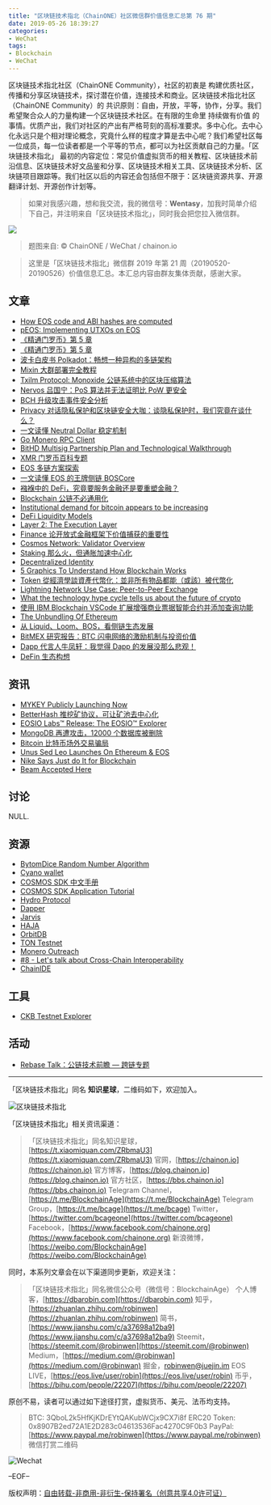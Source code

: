 ```yaml
---
title: "区块链技术指北（ChainONE）社区微信群价值信息汇总第 76 期"
date: 2019-05-26 18:39:27
categories:
- WeChat
tags:
- Blockchain
- WeChat
---
```

区块链技术指北社区（ChainONE Community），社区的初衷是 构建优质社区，传播和分享区块链技术，探讨潜在价值，连接技术和商业。区块链技术指北社区（ChainONE Community）的 共识原则：自由，开放，平等，协作，分享。我们希望聚合众人的力量构建一个区块链技术社区。在有限的生命里 持续做有价值 的事情。优质产出，我们对社区的产出有严格苛刻的高标准要求。多中心化。去中心化永远只是个相对理论概念，究竟什么样的程度才算是去中心呢？我们希望社区每一位成员，每一位读者都是一个平等的节点，都可以为社区贡献自己的力量。「区块链技术指北」 最初的内容定位：常见价值虚拟货币的相关教程、区块链技术前沿信息、区块链技术好文品鉴和分享、区块链技术相关工具、区块链技术分析、区块链项目跟踪等。我们社区以后的内容还会包括但不限于：区块链资源共享、开源翻译计划、开源创作计划等。
<!-- more -->

> 如果对我感兴趣，想和我交流，我的微信号：**Wentasy**，加我时简单介绍下自己，并注明来自「区块链技术指北」，同时我会把您拉入微信群。

![](https://cdn.dbarobin.com/EFxCQjC.png)

> 题图来自: © ChainONE / WeChat / chainon.io

> 这里是「区块链技术指北」微信群 2019 年第 21 周（20190520-20190526）价值信息汇总。本汇总内容由群友集体贡献，感谢大家。

## 文章

* [How EOS code and ABI hashes are computed](https://bbs.chainon.io/d/3528)
* [pEOS: Implementing UTXOs on EOS](https://bbs.chainon.io/d/3529)
* [《精通门罗币》第 5 章](https://bbs.chainon.io/d/3530)
* [《精通门罗币》第 5 章](https://bbs.chainon.io/d/3531)
* [波卡白皮书 Polkadot：畅想一种异构的多链架构](https://bbs.chainon.io/d/3532)
* [Mixin 大群部署完全教程](https://bbs.chainon.io/d/3533)
* [Txilm Protocol: Monoxide 公链系统中的区块压缩算法](https://bbs.chainon.io/d/3534)
* [Nervos 吕国宁：PoS 算法并无法证明比 PoW 更安全](https://bbs.chainon.io/d/3537)
* [BCH 升级攻击事件安全分析](https://bbs.chainon.io/d/3538)
* [Privacy 对话隐私保护和区块链安全大咖：谈隐私保护时，我们究竟在谈什么？](https://bbs.chainon.io/d/3539)
* [一文读懂 Neutral Dollar 稳定机制](https://bbs.chainon.io/d/3541)
* [Go Monero RPC Client](https://bbs.chainon.io/d/3546)
* [BitHD Multisig Partnership Plan and Technological Walkthrough](https://bbs.chainon.io/d/3547)
* [XMR 门罗币百科专题](https://bbs.chainon.io/d/3548)
* [EOS 多链方案探索](https://bbs.chainon.io/d/3551)
* [一文读懂 EOS 的王牌侧链 BOSCore](https://bbs.chainon.io/d/3553)
* [襁褓中的 DeFi，究竟要服务金融还是要重塑金融？](https://bbs.chainon.io/d/3554)
* [Blockchain 公链不必通用化](https://bbs.chainon.io/d/3560)
* [Institutional demand for bitcoin appears to be increasing](https://bbs.chainon.io/d/3561)
* [DeFi Liquidity Models](https://bbs.chainon.io/d/3562)
* [Layer 2: The Execution Layer](https://bbs.chainon.io/d/3563)
* [Finance 论开放式金融框架下价值捕获的重要性](https://bbs.chainon.io/d/3564)
* [Cosmos Network: Validator Overview](https://bbs.chainon.io/d/3565)
* [Staking 那么火，但通胀加速中心化](https://bbs.chainon.io/d/3566)
* [Decentralized Identity](https://bbs.chainon.io/d/3567)
* [5 Graphics To Understand How Blockchain Works](https://bbs.chainon.io/d/3570)
* [Token 從經濟學談資產代幣化：並非所有物品都能（或該）被代幣化](https://bbs.chainon.io/d/3572)
* [Lightning Network Use Case: Peer-to-Peer Exchange](https://bbs.chainon.io/d/3574)
* [What the technology hype cycle tells us about the future of crypto](https://bbs.chainon.io/d/3575)
* [使用 IBM Blockchain VSCode 扩展增强商业票据智能合约并添加查询功能](https://bbs.chainon.io/d/3576)
* [The Unbundling Of Ethereum](https://bbs.chainon.io/d/3577)
* [从 Liquid、Loom、BOS，看侧链生态发展](https://bbs.chainon.io/d/3579)
* [BitMEX 研究报告：BTC 闪电网络的激励机制与投资价值](https://bbs.chainon.io/d/3580)
* [Dapp 代言人牛凤轩：我觉得 Dapp 的发展没那么悲观！](https://bbs.chainon.io/d/3581)
* [DeFin 生态构想](https://bbs.chainon.io/d/3582)

## 资讯

* [MYKEY Publicly Launching Now](https://bbs.chainon.io/d/3526)
* [BetterHash 推挖矿协议，可让矿池去中心化](https://bbs.chainon.io/d/3540)
* [EOSIO Labs™ Release: The EOSIO™ Explorer](https://bbs.chainon.io/d/3545)
* [MongoDB 再遭攻击，12000 个数据库被删除](https://bbs.chainon.io/d/3549)
* [Bitcoin 比特币场外交易骗局](https://bbs.chainon.io/d/3550)
* [Unus Sed Leo Launches On Ethereum & EOS](https://bbs.chainon.io/d/3552)
* [Nike Says Just do It for Blockchain](https://bbs.chainon.io/d/3556)
* [Beam Accepted Here](https://bbs.chainon.io/d/3571)

## 讨论

NULL.

## 资源

* [BytomDice Random Number Algorithm](https://bbs.chainon.io/d/3527)
* [Cyano wallet](https://bbs.chainon.io/d/3536)
* [COSMOS SDK 中文手册](https://bbs.chainon.io/d/3542)
* [COSMOS SDK Application Tutorial](https://bbs.chainon.io/d/3543)
* [Hydro Protocol](https://bbs.chainon.io/d/3544)
* [Dapper](https://bbs.chainon.io/d/3555)
* [Jarvis](https://bbs.chainon.io/d/3557)
* [HAJA](https://bbs.chainon.io/d/3558)
* [OrbitDB](https://bbs.chainon.io/d/3559)
* [TON Testnet](https://bbs.chainon.io/d/3568)
* [Monero Outreach](https://bbs.chainon.io/d/3569)
* [#8 - Let's talk about Cross-Chain Interoperability](https://bbs.chainon.io/d/3573)
* [ChainIDE](https://bbs.chainon.io/d/3578)

## 工具

* [CKB Testnet Explorer](https://bbs.chainon.io/d/3535)

## 活动

* [Rebase Talk：公链技术前瞻 — 跨链专题](https://bbs.chainon.io/d/3583)

***

「区块链技术指北」同名 **知识星球**，二维码如下，欢迎加入。

![区块链技术指北](https://cdn.dbarobin.com/3YzonTR.png)

「区块链技术指北」相关资讯渠道：

> 「区块链技术指北」同名知识星球，[https://t.xiaomiquan.com/ZRbmaU3](https://t.xiaomiquan.com/ZRbmaU3)
> 官网，[https://chainon.io](https://chainon.io)
> 官方博客，[https://blog.chainon.io](https://blog.chainon.io)
> 官方社区，[https://bbs.chainon.io](https://bbs.chainon.io)
> Telegram Channel，[https://t.me/BlockchainAge](https://t.me/BlockchainAge)
> Telegram Group，[https://t.me/bcage](https://t.me/bcage)
> Twitter，[https://twitter.com/bcageone](https://twitter.com/bcageone)
> Facebook，[https://www.facebook.com/chainone.org](https://www.facebook.com/chainone.org)
> 新浪微博，[https://weibo.com/BlockchainAge](https://weibo.com/BlockchainAge)

同时，本系列文章会在以下渠道同步更新，欢迎关注：

> 「区块链技术指北」同名微信公众号（微信号：BlockchainAge）
> 个人博客，[https://dbarobin.com](https://dbarobin.com)
> 知乎，[https://zhuanlan.zhihu.com/robinwen](https://zhuanlan.zhihu.com/robinwen)
> 简书，[https://www.jianshu.com/c/a37698a12ba9](https://www.jianshu.com/c/a37698a12ba9)
> Steemit，[https://steemit.com/@robinwen](https://steemit.com/@robinwen)
> Medium，[https://medium.com/@robinwan](https://medium.com/@robinwan)
> 掘金，[robinwen@juejin.im](https://juejin.im/user/5673ccae60b2260ee435f89a/posts)
> EOS LIVE，[https://eos.live/user/robin](https://eos.live/user/robin)
> 币乎，[https://bihu.com/people/22207](https://bihu.com/people/22207)

原创不易，读者可以通过如下途径打赏，虚拟货币、美元、法币均支持。

> BTC: 3QboL2k5HfKjKDrEYtQAKubWCjx9CX7i8f
> ERC20 Token: 0x8907B2ed72A1E2D283c04613536Fac4270C9F0b3
> PayPal: [https://www.paypal.me/robinwen](https://www.paypal.me/robinwen)
> 微信打赏二维码

![Wechat](https://cdn.dbarobin.com/SzoNl5b.jpg)

–EOF–

版权声明：[自由转载-非商用-非衍生-保持署名（创意共享4.0许可证）](http://creativecommons.org/licenses/by-nc-nd/4.0/deed.zh)